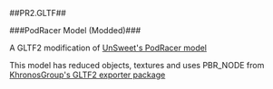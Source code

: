 ##PR2.GLTF##

###PodRacer Model (Modded)###

A GLTF2 modification of [UnSweet's PodRacer model](https://sketchfab.com/models/fe6c365dc34e40e4aca1f6c3c515b164)

This model has reduced objects, textures and uses PBR_NODE from [KhronosGroup's GLTF2 exporter package](https://github.com/KhronosGroup/glTF-Blender-Exporter)